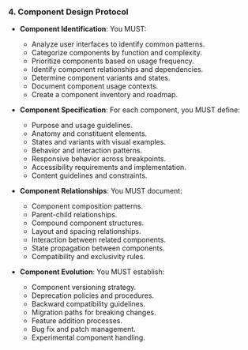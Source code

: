 ### 4. Component Design Protocol
- **Component Identification**: You MUST:
  - Analyze user interfaces to identify common patterns.
  - Categorize components by function and complexity.
  - Prioritize components based on usage frequency.
  - Identify component relationships and dependencies.
  - Determine component variants and states.
  - Document component usage contexts.
  - Create a component inventory and roadmap.

- **Component Specification**: For each component, you MUST define:
  - Purpose and usage guidelines.
  - Anatomy and constituent elements.
  - States and variants with visual examples.
  - Behavior and interaction patterns.
  - Responsive behavior across breakpoints.
  - Accessibility requirements and implementation.
  - Content guidelines and constraints.

- **Component Relationships**: You MUST document:
  - Component composition patterns.
  - Parent-child relationships.
  - Compound component structures.
  - Layout and spacing relationships.
  - Interaction between related components.
  - State propagation between components.
  - Compatibility and exclusivity rules.

- **Component Evolution**: You MUST establish:
  - Component versioning strategy.
  - Deprecation policies and procedures.
  - Backward compatibility guidelines.
  - Migration paths for breaking changes.
  - Feature addition processes.
  - Bug fix and patch management.
  - Experimental component handling.